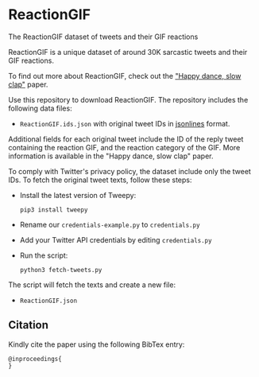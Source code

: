 # ReactionGIF
The ReactionGIF dataset of tweets and their GIF reactions

ReactionGIF is a unique dataset of around 30K sarcastic tweets and their GIF reactions. 

To find out more about ReactionGIF, check out the ["Happy dance, slow clap"](https://arxiv.org/abs/???) paper.

Use this repository to download ReactionGIF. The repository includes the following data files:

  * `ReactionGIF.ids.json` with original tweet IDs in [jsonlines](https://jsonlines.org) format.
  
Additional fields for each original tweet include the ID of the reply tweet containing the reaction GIF, and the reaction category of the GIF.
More information is available in the "Happy dance, slow clap" paper.

To comply with Twitter's privacy policy, the dataset  include only the tweet IDs. To fetch the original tweet texts, follow these steps:

  * Install the latest version of Tweepy:
  
    `pip3 install tweepy`
  * Rename our `credentials-example.py` to `credentials.py`
  * Add your Twitter API credentials by editing `credentials.py`
  * Run the script:
  
    `python3 fetch-tweets.py`

The script will fetch the texts and create a new file:

  * `ReactionGIF.json`

## Citation

Kindly cite the paper using the following BibTex entry:

```
@inproceedings{
}
```


